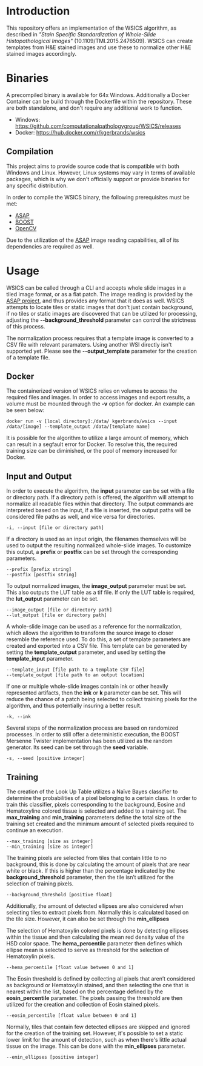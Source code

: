 # Introduction #
This repository offers an implementation of the WSICS algorithm, as described in *"Stain Specific Standardization of Whole-Slide Histopathological Images"* (10.1109/TMI.2015.2476509). WSICS can create templates from H&E stained images and use these to normalize other H&E stained images accordingly.


# Binaries #

A precompiled binary is available for 64x Windows. Additionally a Docker Container can be build through the Dockerfile within the repository. These are both standalone, and don't require any additional work to function.
* Windows: https://github.com/computationalpathologygroup/WSICS/releases
* Docker: https://hub.docker.com/r/kgerbrands/wsics


## Compilation ##
This project aims to provide source code that is compatible with both Windows and Linux. However, Linux systems may vary in terms of available packages, which is why we don't officially support or provide binaries for any specific distribution.

In order to compile the WSICS binary, the following prerequisites must be met:
* [ASAP](https://github.com/computationalpathologygroup/ASAP)
* [BOOST](https://www.boost.org/)
* [OpenCV](https://www.opencv.org/)

Due to the utilization of the [ASAP](https://github.com/computationalpathologygroup/ASAP) image reading capabilities, all of its dependencies are required as well.

# Usage #

WSICS can be called through a CLI and accepts whole slide images in a tiled image format, or as a flat patch. The image reading is provided by the [ASAP project](https://github.com/computationalpathologygroup/ASAP), and thus provides any format that it does as well. WSICS attempts to locate tiles or static images that don't just contain background, if no tiles or static images are discovered that can be utilized for processing, adjusting the **--background_threshold** parameter can control the strictness of this process.

The normalization process requires that a template image is converted to a CSV file with relevant paramaters. Using another WSI directly isn't supported yet. Please see the **--output_template** parameter for the creation of a template file.

## Docker ##

The containerized version of WSICS relies on volumes to access the required files and images. In order to access images and export results, a volume must be mounted through the **-v** option for docker. An example can be seen below:
```
docker run -v [local directory]:/data/ kgerbrands/wsics --input /data/[image] --template_output /data/[template name]
```
It is possible for the algorithm to utilize a large amount of memory, which can result in a segfault error for Docker. To resolve this, the required training size can be diminished, or the pool of memory increased for Docker.


## Input and Output ##

In order to execute the algorithm, the **input** parameter can be set with a file or directory path. If a directory path is offered, the algorithm will attempt to normalize all readable files within that directory. The output commands are interpreted based on the input, if a file is inserted, the output paths will be considered file paths as well, and vice versa for directories.

```
-i, --input [file or directory path]
```

If a directory is used as an input origin, the filenames themselves will be used to output the resulting normalized whole-slide images. To customize this output, a **prefix** or **postfix** can be set through the corresponding parameters.

```
--prefix [prefix string]
--postfix [postfix string]
```

To output normalized images, the **image_output** parameter must be set. This also outputs the LUT table as a tif file. If only the LUT table is required, the **lut_output** parameter can be set. 

```
--image_output [file or directory path]
--lut_output [file or directory path]
```

A whole-slide image can be used as a reference for the normalization, which allows the algorithm to transform the source image to closer resemble the reference used. To do this, a set of template parameters are created and exported into a CSV file. This template can be generated by setting the **template_output** parameter, and used by setting the **template_input** parameter.

```
--template_input [file path to a template CSV file]
--template_output [file path to an output location]
```

If one or multiple whole-slide images contain ink or other heavily represented artifacts, then the **ink** or **k** parameter can be set. This will reduce the chance of a patch being selected to collect training pixels for the algorithm, and thus potentially insuring a better result.

```
-k, --ink
```

Several steps of the normalization process are based on randomized processes. In order to still offer a deterministic execution, the BOOST Mersenne Twister implementation has been utilized as the random generator. Its seed can be set through the **seed** variable.
```
-s, --seed [positive integer]
```

## Training ##

The creation of the Look Up Table utilizes a Naïve Bayes classifier to determine the probabilities of a pixel belonging to a certain class. In order to train this classifier, pixels corresponding to the background, Eosine and Hematoxyline colored tissue is selected and added to a training set. The **max_training** and **min_training** parameters define the total size of the training set created and the minimum amount of selected pixels required to continue an execution.

```
--max_training [size as integer]
--min_training [size as integer]
```

The training pixels are selected from tiles that contain little to no background, this is done by calculating the amount of pixels that are near white or black. If this is higher than the percentage indicated by the **background_threshold** parameter, then the tile isn’t utilized for the selection of training pixels.

```
--background_threshold [positive float]
```

Additionally, the amount of detected ellipses are also considered when selecting tiles to extract pixels from. Normally this is calculated based on the tile size. However, it can also be set through the **min_ellipses**


The selection of Hematoxylin colored pixels is done by detecting ellipses within the tissue and then calculating the mean red density value of the HSD color space. The **hema_percentile** parameter then defines which ellipse mean is selected to serve as threshold for the selection of Hematoxylin pixels.

```
--hema_percentile [float value between 0 and 1]
```

The Eosin threshold is defined by collecting all pixels that aren’t considered as background or Hematoxylin stained, and then selecting the one that is nearest within the list, based on the percentage defined by the **eosin_percentile** parameter. The pixels passing the threshold are then utilized for the creation and collection of Eosin stained pixels.

```
--eosin_percentile [float value between 0 and 1]
```

Normally, tiles that contain few detected ellipses are skipped and ignored for the creation of the training set. However, it's possible to set a static lower limit for the amount of detection, such as when there's little actual tissue on the image. This can be done with the **min_ellipses** parameter.
```
--emin_ellipses [positive integer]
```